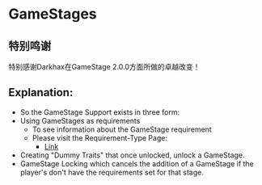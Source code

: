 # GameStages

## 特别鸣谢

特别感谢Darkhax在GameStage 2.0.0方面所做的卓越改变！

## Explanation:

- So the GameStage Support exists in three form:
- Using GameStages as requirements
    - To see information about the GameStage requirement
    - Please visit the Requirement-Type Page:
        - [Link](/Mods/CompatSkills/Requirements/Requirements/)
- Creating "Dummy Traits" that once unlocked, unlock a GameStage.
- GameStage Locking which cancels the addition of a GameStage if the player's don't have the requirements set for that stage.